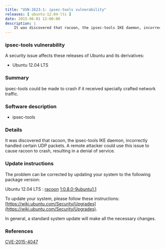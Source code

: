 ```yaml
---
title: "USN-2623-1: ipsec-tools vulnerability"
releases: [ ubuntu-12.04-lts ]
date: 2015-06-01 12:00:00
description: |
    It was discovered that racoon, the ipsec-tools IKE daemon, incorrectly handled certain UDP packets. A remote attacker could use this issue to cause racoon to crash, resulting in a denial of service. 
--- 
```

 
### ipsec-tools vulnerability

A security issue affects these releases of Ubuntu and its derivatives:

* Ubuntu 12.04 LTS

### Summary

ipsec-tools could be made to crash if it received specially crafted network traffic.

### Software description

* ipsec-tools 

### Details

It was discovered that racoon, the ipsec-tools IKE daemon, incorrectly handled certain UDP packets. A remote attacker could use this issue to cause racoon to crash, resulting in a denial of service. 

### Update instructions

The problem can be corrected by updating your system to the following package version:

Ubuntu 12.04 LTS
 : [racoon](https://launchpad.net/ubuntu/+source/ipsec-tools) <span> [1:0.8.0-9ubuntu1.1](https://launchpad.net/ubuntu/+source/ipsec-tools/1:0.8.0-9ubuntu1.1) </span> 

To update your system, please follow these instructions: [https://wiki.ubuntu.com/Security/Upgrades](https://wiki.ubuntu.com/Security/Upgrades).

In general, a standard system update will make all the necessary changes. 

### References

 [CVE-2015-4047](http://people.ubuntu.com/~ubuntu-security/cve/CVE-2015-4047)
 
